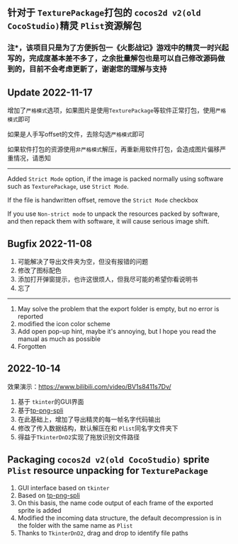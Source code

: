 ## 针对于 `TexturePackage`打包的 `cocos2d v2(old CocoStudio)`精灵 `Plist`资源解包
### 注*，该项目只是为了方便拆包一《火影战记》游戏中的精灵一时兴起写的，完成度基本差不多了，之余批量解包也是可以自己修改源码做到的，目前不会考虑更新了，谢谢您的理解与支持
## Update 2022-11-17

增加了`严格模式`选项，如果图片是使用`TexturePackage`等软件正常打包，使用`严格模式`即可

如果是人手写offset的文件，去除勾选`严格模式`即可

如果软件打包的资源使用`非严格模式`解压，再重新用软件打包，会造成图片偏移严重情况，请悉知

---

Added `Strict Mode` option, if the image is packed normally using software such as `TexturePackage`, use `Strict Mode`.

If the file is handwritten offset, remove the `Strict Mode` checkbox

If you use `Non-strict mode` to unpack the resources packed by software, and then repack them with software, it will cause serious image shift.


## Bugfix 2022-11-08

1. 可能解决了导出文件夹为空，但没有报错的问题
2. 修改了图标配色
3. 添加打开弹窗提示，也许这很烦人，但我尽可能的希望你看说明书
4. 忘了

---

1. May solve the problem that the export folder is empty, but no error is reported
2. modified the icon color scheme
3. Add open pop-up hint, maybe it's annoying, but I hope you read the manual as much as possible
4. Forgotten

## 2022-10-14

效果演示：https://www.bilibili.com/video/BV1s8411s7Dv/

1. 基于 `tkinter`的GUI界面
2. 基于[tp-png-spli](https://github.com/ShawnZhang2015/tp-png-split)
3. 在此基础上，增加了导出精灵的每一帧名字代码输出
4. 修改了传入数据结构，默认解压在和 `Plist`同名字文件夹下
5. 得益于`TkinterDnD2`实现了拖放识别文件路径

## Packaging `cocos2d v2(old CocoStudio)` sprite `Plist` resource unpacking for `TexturePackage`

1. GUI interface based on `tkinter`
2. Based on [tp-png-spli](https://github.com/ShawnZhang2015/tp-png-split)
3. On this basis, the name code output of each frame of the exported sprite is added
4. Modified the incoming data structure, the default decompression is in the folder with the same name as `Plist`
5. Thanks to `TkinterDnD2`, drag and drop to identify file paths
